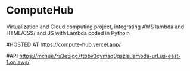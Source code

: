 # ComputeHub
Virtualization and Cloud computing project, integrating AWS lambda and HTML/CSS/ and JS with Lambda coded in Pythoin

#HOSTED AT
https://compute-hub.vercel.app/

#API 
https://mxhue7rs3e5jqc7ttbbv3qvmaq0gszle.lambda-url.us-east-1.on.aws/
